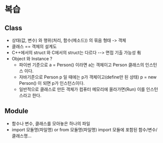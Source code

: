 # 복습

## Class
* 상태(값, 변수) 와 행위(처리, 함수(메소드)) 의 묶음 형태 -> 객체
* 클래스 == 객체의 설계도
* C++에서의 struct 와 C에서의 struct는 다르다 --> 면접 기출 가능성 有
* Object 와 Instance ?
    * 파이썬 기준으로 a = Person() 이라면 a는 객체이고 Person 클래스의 인스턴스 이다.
    * 자바기준으로 Person p 일 때에는 p가 객체이고(define만 된 상태) p = new Person() 이 되면 p가 인스턴스이다.
    * 일반적으로 클래스로 만든 객체가 컴퓨터 메모리에 올라가면(Run) 이를 인스턴스라고 한다.

## Module
* 함수나 변수, 클래스를 모아놓은 하나의 파일
* import 모듈명(파일명) or from 모듈명(파일명) import 모듈에 포함된 함수/변수/클래스명...